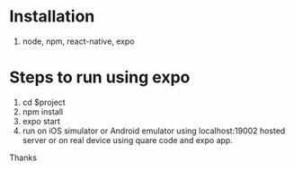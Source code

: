 # Installation

1. node, npm, react-native, expo

# Steps to run using expo

1. cd $project
2. npm install
3. expo start
4. run on iOS simulator or Android emulator using localhost:19002 hosted server
or on real device using quare code and expo app.


Thanks
